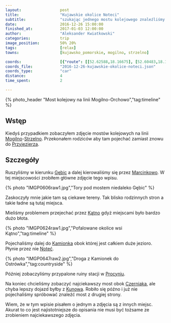 ```yaml
---
layout:                 post
title:                  "Kujawskie okolice Noteci"
subtitle:               "szukając jednego mostu kolejowego znaleźliśmy drugi"
date:                   2016-12-26 15:00:00
finished_at:            2017-01-03 12:00:00
author:                 "Aleksander Kwiatkowski"
categories:             trip
image_position:         50% 20%
tags:                   [relax]
towns:                  [kujawsko_pomorskie, mogilno, strzelno]

coords:                 [{"route": [[52.62588,18.16675], [52.60483,18.11525], [52.59378,18.07268], [52.60077,18.02633], [52.57772,17.99148], [52.55706,17.99251], [52.58450,17.99268], [52.60984,17.94238], [52.62151,17.97534], [52.61942,18.03903], [52.62984,18.12074], [52.62661,18.16846]], "type": "car"}]
coords_file:            "2016-12-26-kujawskie-okolice-noteci.json"
coords_type:            "car"
distance:               4
time_spent:             2

---
```


[wiki-katno]: https://pl.wikipedia.org/wiki/K%C4%85tno_(wojew%C3%B3dztwo_kujawsko-pomorskie)
[wiki-kamionek]: https://pl.wikipedia.org/wiki/Kamionek_(wojew%C3%B3dztwo_kujawsko-pomorskie)
[wiki-notec]: https://pl.wikipedia.org/wiki/Note%C4%87
[wiki-mogilno]: https://pl.wikipedia.org/wiki/Mogilno
[wiki-strzelno]: https://pl.wikipedia.org/wiki/Strzelno
[wiki-gebice]: https://pl.wikipedia.org/wiki/G%C4%99bice_(wojew%C3%B3dztwo_kujawsko-pomorskie)
[wiki-przyjezierze]: https://pl.wikipedia.org/wiki/Przyjezierze_(wojew%C3%B3dztwo_kujawsko-pomorskie)
[wiki-marcinkowo]: https://pl.wikipedia.org/wiki/Marcinkowo_(powiat_mogile%C5%84ski)
[wiki-procyn]: https://pl.wikipedia.org/wiki/Procy%C5%84
[wiki-czerniak]: https://pl.wikipedia.org/wiki/Czerniak_(wojew%C3%B3dztwo_kujawsko-pomorskie)
[wiki-kunowo]: https://pl.wikipedia.org/wiki/Kunowo_(wojew%C3%B3dztwo_kujawsko-pomorskie)

{% photo_header "Most kolejowy na linii Mogilno-Orchowo","tag:timeline" %}

Wstęp
-----

Kiedyś przypadkiem zobaczyłem zdjęcie mostów kolejowych na linii
[Mogilno][wiki-mogilno]-[Strzelno][wiki-strzelno]. Przekonałem rodziców aby
tam pojechać zamiast znowu do [Przyjezierza][wiki-przyjezierze].

Szczegóły
---------

Ruszyliśmy w kierunku [Gębic][wiki-gebice] a dalej kierowaliśmy się
przez [Marcinkowo][wiki-marcinkowo]. W tej miejscowości zrobiłem
główne zdjęcie tego wpisu.

{% photo "IMGP0606raw1.jpg","Tory pod mostem niedaleko Gębic" %}

Zaskoczyły mnie jakie tam są ciekawe tereny. Tak blisko rodzinnych stron a
takie ładne są tutaj miejsca.

Mieliśmy problemem przejechać przez [Kątno][wiki-katno] gdyż miejscami było bardzo
dużo błota.

{% photo "IMGP0624raw1.jpg","Pofalowane okolice wsi Kątno","tag:timeline" %}

Pojechaliśmy dalej do [Kamionka][wiki-kamionek] obok której jest całkiem
duże jezioro. Płynie przez nie [Noteć][wiki-notec].

{% photo "IMGP0647raw2.jpg","Droga z Kamionek do Ostrówka","tag:countryside" %}

Później zobaczyliśmy przypalone ruiny stacji w [Procyniu][wiki-procyn].

Na koniec chcieliśmy zobaczyć najciekawszy most obok [Czerniaka][wiki-czerniak],
ale chyba lepszy dojazd byłby z [Kunowa][wiki-kunowo]. Robiło się późno i
już nie pojechaliśmy spróbować znaleźć most z drugiej strony.

Wiem, że w tym wpisie pisałem o jednym a zdjęcia są z innych miejsc. Akurat
to co jest najistotniejsze do opisania nie musi być tożsame ze zrobieniem
najciekawszego zdjęcia.
